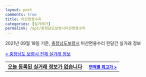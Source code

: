 ```yaml
---
layout: post
comments: true
title: 미산면용수리
categories: [실거래가]
permalink: /apt/충청남도보령시미산면용수리
---
```


2021년 09월 18일 기준, <a href="/apt/충청남도보령시">충청남도보령시</a> 미산면용수리 한달간 실거래 정보

<a style="color: blue;" href="/apt/충청남도보령시">< 충청남도 보령시 전체 실거래 정보</a>
<!---- start ---->
<table>
  <tr>
    <td colspan="4" style="font-weight: bold;"><a href="/apt/충청남도보령시미산면용수리{name_without_space}">오늘 등록된 실거래 정보가 없습니다</a> &nbsp;&nbsp;&nbsp; <a style="color: blue; font-size: smaller;" href="/apt/충청남도보령시미산면용수리{name_without_space}">면적별 최고가 ></a></td>
  </tr>
    
</table>
<!---- end ---->
    